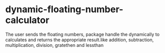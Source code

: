 # dynamic-floating-number-calculator
The user sends the floating numbers, package handle the dynamically to calculates and returns the appropriate result.like addition, subtraction, multiplication, division, gratethen and lessthan 